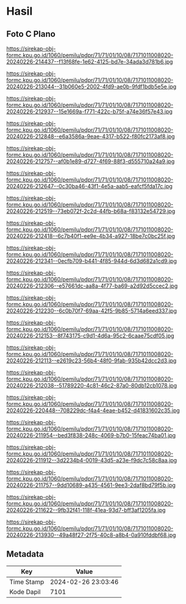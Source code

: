 # Hasil

## Foto C Plano

https://sirekap-obj-formc.kpu.go.id/1060/pemilu/pdpr/71/71/01/10/08/7171011008020-20240226-214437--f13f68fe-1e62-4125-bd7e-34ada3d781b6.jpg

https://sirekap-obj-formc.kpu.go.id/1060/pemilu/pdpr/71/71/01/10/08/7171011008020-20240226-213044--31b060e5-2002-4fd9-ae0b-9fdf1bdb5e5e.jpg

https://sirekap-obj-formc.kpu.go.id/1060/pemilu/pdpr/71/71/01/10/08/7171011008020-20240226-212937--15e1669a-f771-422c-b75f-a74e36f57e43.jpg

https://sirekap-obj-formc.kpu.go.id/1060/pemilu/pdpr/71/71/01/10/08/7171011008020-20240226-212848--e6a3586a-9eae-4317-b522-f80fc2173af8.jpg

https://sirekap-obj-formc.kpu.go.id/1060/pemilu/pdpr/71/71/01/10/08/7171011008020-20240226-212757--af0b1e89-d727-4f69-88f3-d555710a24a9.jpg

https://sirekap-obj-formc.kpu.go.id/1060/pemilu/pdpr/71/71/01/10/08/7171011008020-20240226-212647--0c30ba46-43f1-4e5a-aab5-eafcf5fda17c.jpg

https://sirekap-obj-formc.kpu.go.id/1060/pemilu/pdpr/71/71/01/10/08/7171011008020-20240226-212519--73eb072f-2c2d-44fb-b68a-f83132e54729.jpg

https://sirekap-obj-formc.kpu.go.id/1060/pemilu/pdpr/71/71/01/10/08/7171011008020-20240226-212418--6c7b40f1-ee9e-4b34-a927-18be7c0bc25f.jpg

https://sirekap-obj-formc.kpu.go.id/1060/pemilu/pdpr/71/71/01/10/08/7171011008020-20240226-212341--0ecfb709-b441-4f85-944d-6d3d682a1cd9.jpg

https://sirekap-obj-formc.kpu.go.id/1060/pemilu/pdpr/71/71/01/10/08/7171011008020-20240226-212306--e57661dc-aa8a-4f77-ba69-a2d92d5ccec2.jpg

https://sirekap-obj-formc.kpu.go.id/1060/pemilu/pdpr/71/71/01/10/08/7171011008020-20240226-212230--6c0b70f7-69aa-42f5-9b85-5714a6eed337.jpg

https://sirekap-obj-formc.kpu.go.id/1060/pemilu/pdpr/71/71/01/10/08/7171011008020-20240226-212153--8f743175-c9d1-4d6a-95c2-6caae75cdf05.jpg

https://sirekap-obj-formc.kpu.go.id/1060/pemilu/pdpr/71/71/01/10/08/7171011008020-20240226-212113--e2619c23-56b4-48f0-9fab-935b42dcc2d3.jpg

https://sirekap-obj-formc.kpu.go.id/1060/pemilu/pdpr/71/71/01/10/08/7171011008020-20240226-212038--51789220-4c81-46c2-87a0-80db12cb1078.jpg

https://sirekap-obj-formc.kpu.go.id/1060/pemilu/pdpr/71/71/01/10/08/7171011008020-20240226-220448--708229dc-f4a4-4eae-b452-d41831602c35.jpg

https://sirekap-obj-formc.kpu.go.id/1060/pemilu/pdpr/71/71/01/10/08/7171011008020-20240226-211954--bed3f838-248c-4069-b7b0-15feac74ba01.jpg

https://sirekap-obj-formc.kpu.go.id/1060/pemilu/pdpr/71/71/01/10/08/7171011008020-20240226-211912--3d2234b4-0019-43d5-a23e-f9dc7c58c8aa.jpg

https://sirekap-obj-formc.kpu.go.id/1060/pemilu/pdpr/71/71/01/10/08/7171011008020-20240226-211757--9dd10689-a435-4561-9ee3-2daf8bd79f5b.jpg

https://sirekap-obj-formc.kpu.go.id/1060/pemilu/pdpr/71/71/01/10/08/7171011008020-20240226-211622--9fb32f41-118f-41ea-93d7-bff3af1205fa.jpg

https://sirekap-obj-formc.kpu.go.id/1060/pemilu/pdpr/71/71/01/10/08/7171011008020-20240226-213930--49a48f27-2f75-40c8-a8b4-0a910fddbf68.jpg


## Metadata

| Key        | Value               |
| ---------- | ------------------- |
| Time Stamp | 2024-02-26 23:03:46 |
| Kode Dapil | 7101                |



